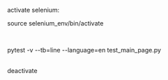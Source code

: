 
activate selenium:
<br>
    <p>source selenium_env/bin/activate</p>
<br>
    <p>pytest -v --tb=line --language=en test_main_page.py</p>
    
    
<br>
deactivate    
